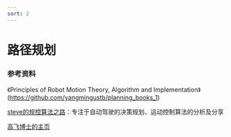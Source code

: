 ```yaml
---
sort: 2
---
```


# 路径规划

### 参考资料

《Principles of Robot Motion Theory, Algorithm and Implementation》(https://github.com/yangmingustb/planning_books_1)

[steve的规控算法之路](https://www.zhihu.com/column/c_1311678411488632832
)：专注于自动驾驶的决策规划、运动控制算法的分析及分享

[高飞博士的主页](https://ustfei.com/)


